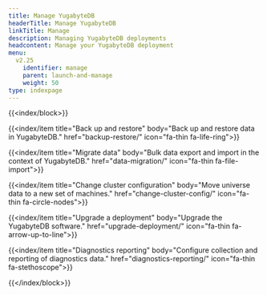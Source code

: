 ```yaml
---
title: Manage YugabyteDB
headerTitle: Manage YugabyteDB
linkTitle: Manage
description: Managing YugabyteDB deployments
headcontent: Manage your YugabyteDB deployment
menu:
  v2.25
    identifier: manage
    parent: launch-and-manage
    weight: 50
type: indexpage
---
```


{{<index/block>}}

  {{<index/item
    title="Back up and restore"
    body="Back up and restore data in YugabyteDB."
    href="backup-restore/"
    icon="fa-thin fa-life-ring">}}

  {{<index/item
    title="Migrate data"
    body="Bulk data export and import in the context of YugabyteDB."
    href="data-migration/"
    icon="fa-thin fa-file-import">}}

  {{<index/item
    title="Change cluster configuration"
    body="Move universe data to a new set of machines."
    href="change-cluster-config/"
    icon="fa-thin fa-circle-nodes">}}

  {{<index/item
    title="Upgrade a deployment"
    body="Upgrade the YugabyteDB software."
    href="upgrade-deployment/"
    icon="fa-thin fa-arrow-up-to-line">}}

  {{<index/item
    title="Diagnostics reporting"
    body="Configure collection and reporting of diagnostics data."
    href="diagnostics-reporting/"
    icon="fa-thin fa-stethoscope">}}

{{</index/block>}}
